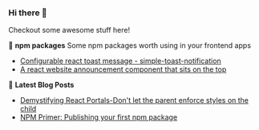 ### Hi there 👋
Checkout some awesome stuff here!


📕 **npm packages**
Some npm packages worth using in your frontend apps
- [Configurable react toast message - simple-toast-notification](https://www.npmjs.com/package/simple-toast-notification)
- [A react website announcement component that sits on the top](https://www.npmjs.com/package/react-site-announcement)


📕 **Latest Blog Posts**
<!-- BLOG-POST-LIST:START -->
- [Demystifying React Portals-Don't let the parent enforce styles on the child](https://dev.to/sanskar95/demystifying-react-portals-don-t-let-the-parent-enforce-styles-on-the-child-1p4p)
- [NPM Primer: Publishing your first npm package](https://dev.to/sanskar95/npm-primer-publishing-your-first-npm-package-1ma7)
<!-- BLOG-POST-LIST:END -->
